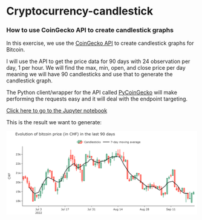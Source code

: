 # Cryptocurrency-candlestick
### How to use CoinGecko API to create candlestick graphs

In this exercise, we use the <a href="https://www.coingecko.com/en/api?utm_medium=Exinfluencer&utm_source=Exinfluencer&utm_content=000026UJ&utm_term=10006555&utm_id=NA-SkillsNetwork-Channel-SkillsNetworkCoursesIBMDeveloperSkillsNetworkPY0101ENSkillsNetwork19487395-2022-01-01">CoinGecko API</a> to create candlestick graphs for Bitcoin.

I will use the API to get the price data for 90 days with 24 observation per day, 1 per hour. We will find the max, min, open, and close price per day meaning we will have 90 candlesticks and use that to generate the candlestick graph. 

The Python client/wrapper for the API called <a href="https://github.com/man-c/pycoingecko?utm_medium=Exinfluencer&utm_source=Exinfluencer&utm_content=000026UJ&utm_term=10006555&utm_id=NA-SkillsNetwork-Channel-SkillsNetworkCoursesIBMDeveloperSkillsNetworkPY0101ENSkillsNetwork19487395-2022-01-01">PyCoinGecko</a>  will make performing the requests easy and it will deal with the endpoint targeting.

<a href="https://github.com/LiseReynaert/Cryptocurrency-candlestick/blob/main/REST%20API.ipynb"> Click here to go to the Jupyter notebook</a>

This is the result we want to generate:

![alt text](https://github.com/LiseReynaert/Cryptocurrency-candlestick/raw/main/Visualisation_bitcoin.png?raw=true)



